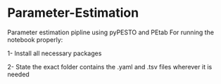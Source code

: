 # Parameter-Estimation
Parameter estimation pipline using pyPESTO and PEtab 
For running the notebook properly:

1- Install all necessary packages

2- State the exact folder contains the .yaml and .tsv files wherever it is needed
